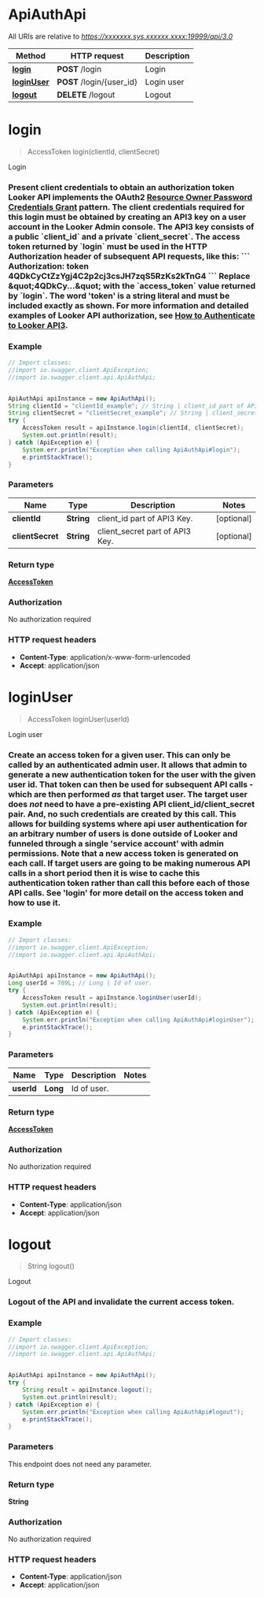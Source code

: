 # ApiAuthApi

All URIs are relative to *https://xxxxxxx.sys.xxxxxx.xxxx:19999/api/3.0*

Method | HTTP request | Description
------------- | ------------- | -------------
[**login**](ApiAuthApi.md#login) | **POST** /login | Login
[**loginUser**](ApiAuthApi.md#loginUser) | **POST** /login/{user_id} | Login user
[**logout**](ApiAuthApi.md#logout) | **DELETE** /logout | Logout


<a name="login"></a>
# **login**
> AccessToken login(clientId, clientSecret)

Login

### Present client credentials to obtain an authorization token  Looker API implements the OAuth2 [Resource Owner Password Credentials Grant](https://looker.com/docs/r/api/outh2_resource_owner_pc) pattern. The client credentials required for this login must be obtained by creating an API3 key on a user account in the Looker Admin console. The API3 key consists of a public &#x60;client_id&#x60; and a private &#x60;client_secret&#x60;.  The access token returned by &#x60;login&#x60; must be used in the HTTP Authorization header of subsequent API requests, like this: &#x60;&#x60;&#x60; Authorization: token 4QDkCyCtZzYgj4C2p2cj3csJH7zqS5RzKs2kTnG4 &#x60;&#x60;&#x60; Replace \&quot;4QDkCy...\&quot; with the &#x60;access_token&#x60; value returned by &#x60;login&#x60;. The word &#39;token&#39; is a string literal and must be included exactly as shown.  For more information and detailed examples of Looker API authorization, see [How to Authenticate to Looker API3](https://github.com/looker/looker-sdk-ruby/blob/master/authentication.md). 

### Example
```java
// Import classes:
//import io.swagger.client.ApiException;
//import io.swagger.client.api.ApiAuthApi;


ApiAuthApi apiInstance = new ApiAuthApi();
String clientId = "clientId_example"; // String | client_id part of API3 Key.
String clientSecret = "clientSecret_example"; // String | client_secret part of API3 Key.
try {
    AccessToken result = apiInstance.login(clientId, clientSecret);
    System.out.println(result);
} catch (ApiException e) {
    System.err.println("Exception when calling ApiAuthApi#login");
    e.printStackTrace();
}
```

### Parameters

Name | Type | Description  | Notes
------------- | ------------- | ------------- | -------------
 **clientId** | **String**| client_id part of API3 Key. | [optional]
 **clientSecret** | **String**| client_secret part of API3 Key. | [optional]

### Return type

[**AccessToken**](AccessToken.md)

### Authorization

No authorization required

### HTTP request headers

 - **Content-Type**: application/x-www-form-urlencoded
 - **Accept**: application/json

<a name="loginUser"></a>
# **loginUser**
> AccessToken loginUser(userId)

Login user

### Create an access token for a given user.  This can only be called by an authenticated admin user. It allows that admin to generate a new authentication token for the user with the given user id. That token can then be used for subsequent API calls - which are then performed *as* that target user.  The target user does *not* need to have a pre-existing API client_id/client_secret pair. And, no such credentials are created by this call.  This allows for building systems where api user authentication for an arbitrary number of users is done outside of Looker and funneled through a single &#39;service account&#39; with admin permissions. Note that a new access token is generated on each call. If target users are going to be making numerous API calls in a short period then it is wise to cache this authentication token rather than call this before each of those API calls.  See &#39;login&#39; for more detail on the access token and how to use it. 

### Example
```java
// Import classes:
//import io.swagger.client.ApiException;
//import io.swagger.client.api.ApiAuthApi;


ApiAuthApi apiInstance = new ApiAuthApi();
Long userId = 789L; // Long | Id of user.
try {
    AccessToken result = apiInstance.loginUser(userId);
    System.out.println(result);
} catch (ApiException e) {
    System.err.println("Exception when calling ApiAuthApi#loginUser");
    e.printStackTrace();
}
```

### Parameters

Name | Type | Description  | Notes
------------- | ------------- | ------------- | -------------
 **userId** | **Long**| Id of user. |

### Return type

[**AccessToken**](AccessToken.md)

### Authorization

No authorization required

### HTTP request headers

 - **Content-Type**: application/json
 - **Accept**: application/json

<a name="logout"></a>
# **logout**
> String logout()

Logout

### Logout of the API and invalidate the current access token. 

### Example
```java
// Import classes:
//import io.swagger.client.ApiException;
//import io.swagger.client.api.ApiAuthApi;


ApiAuthApi apiInstance = new ApiAuthApi();
try {
    String result = apiInstance.logout();
    System.out.println(result);
} catch (ApiException e) {
    System.err.println("Exception when calling ApiAuthApi#logout");
    e.printStackTrace();
}
```

### Parameters
This endpoint does not need any parameter.

### Return type

**String**

### Authorization

No authorization required

### HTTP request headers

 - **Content-Type**: application/json
 - **Accept**: application/json

